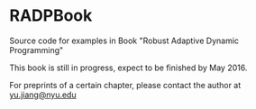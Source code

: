# RADPBook
Source code for examples in Book "Robust Adaptive Dynamic Programming"

This book is still in progress, expect to be finished by May 2016.

For preprints of a certain chapter, please contact the author at yu.jiang@nyu.edu
